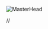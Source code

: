 ![MasterHead](https://www.applify.com.sg/blog/wp-content/uploads/2023/08/What-is-the-Difference-Between-Web-Development-and-Programming.jpg)







//